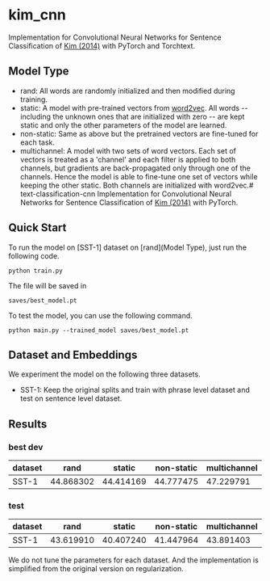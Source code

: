 # kim_cnn

Implementation for Convolutional Neural Networks for Sentence Classification of [Kim (2014)](https://arxiv.org/abs/1408.5882) with PyTorch and Torchtext.

## Model Type

- rand: All words are randomly initialized and then modified during training.
- static: A model with pre-trained vectors from [word2vec](https://code.google.com/archive/p/word2vec/). All words -- including the unknown ones that are initialized with zero -- are kept static and only the other parameters of the model are learned.
- non-static: Same as above but the pretrained vectors are fine-tuned for each task.
- multichannel: A model with two sets of word vectors. Each set of vectors is treated as a 'channel' and each filter is applied to both channels, but gradients are back-propagated only through one of the channels. Hence the model is able to fine-tune one set of vectors while keeping the other static. Both channels are initialized with word2vec.# text-classification-cnn
Implementation for Convolutional Neural Networks for Sentence Classification of [Kim (2014)](https://arxiv.org/abs/1408.5882) with PyTorch.


## Quick Start


To run the model on [SST-1] dataset on [rand](Model Type), just run the following code.

```
python train.py
```

The file will be saved in 

```
saves/best_model.pt
```

To test the model, you can use the following command.

```
python main.py --trained_model saves/best_model.pt
```



## Dataset and Embeddings 

We experiment the model on the following three datasets.

- SST-1: Keep the original splits and train with phrase level dataset and test on sentence level dataset.


## Results

### best dev 
|dataset|rand|static|non-static|multichannel|
|---|---|---|---|---|
|SST-1|44.868302|44.414169|44.777475|47.229791|


### test
|dataset|rand|static|non-static|multichannel|
|---|---|---|---|---|
|SST-1|43.619910|40.407240  |41.447964|43.891403|

We do not tune the parameters for each dataset. And the implementation is simplified from the original version on regularization.

